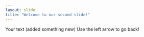 ```yaml
---
layout: slide
title: "Welcome to our second slide!"
---
```

Your text (added something new)
Use the left arrow to go back!
